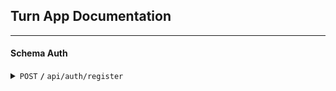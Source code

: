 ## Turn App Documentation

---

#### Schema Auth

<details>
 <summary>
 <code>POST</code> <code><b>/</b></code> <code>api/auth/register</code></summary>

##### Parameters

> | name     | type     | data type | description              |
> | -------- | -------- | --------- | ------------------------ |
> | email    | required | string    | Unique email to register |
> | password | required | string    | 6-25 length password     |

##### Responses

> | http code | content-type       | response                                                 |
> | --------- | ------------------ | -------------------------------------------------------- |
> | `201`     | `application/json` | `{"code":"422","content":"Usuario creado exitosamente"}` |
> | `422`     | `application/json` | `{"code":"422","message":"Unproccesable data"}`          |
> | `500`     | `application/json` | `{"code":"500","message":"Unkonown server error"}`       |

##### Example cURL

> ```javascript
> `axios({
>   method: 'post',
>   url: '/api/auth/register',
>   data: {"email": 'email@example.com',"password": 'password1234'}});`;
> ```

</details>
